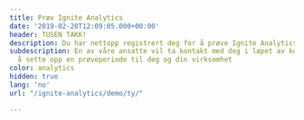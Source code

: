 ```yaml
---
title: Prøv Ignite Analytics
date: '2019-02-20T12:09:05.000+00:00'
header: TUSEN TAKK!
description: Du har nettopp registrert deg for å prøve Ignite Analytics
subdescription: En av våre ansatte vil ta kontakt med deg i løpet av kort tid for
  å sette opp en prøveperiode til deg og din virksomhet
color: analytics
hidden: true
lang: 'no'
url: "/ignite-analytics/demo/ty/"

---
```

